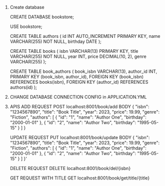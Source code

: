 1. Create database 
    
    CREATE DATABASE bookstore;
    
    USE bookstore;
    
    CREATE TABLE authors (
    id INT AUTO_INCREMENT PRIMARY KEY,
    name VARCHAR(255) NOT NULL,
    birthday DATE
    );
    
    CREATE TABLE books (
    isbn VARCHAR(13) PRIMARY KEY,
    title VARCHAR(255) NOT NULL,
    year INT,
    price DECIMAL(10, 2),
    genre VARCHAR(255)
    );
    
    CREATE TABLE book_authors (
    book_isbn VARCHAR(13),
    author_id INT,
    PRIMARY KEY (book_isbn, author_id),
    FOREIGN KEY (book_isbn) REFERENCES books(isbn),
    FOREIGN KEY (author_id) REFERENCES authors(id)
    );

2. CHANGE DATABASE CONNECTION CONFIG in APPLICATION.YML

3. APIS
    ADD REQUEST
    POST localhost:8001/book/add
    BODY
       {
           "isbn": "1234567890",
           "title": "Book Title",
           "year": 2023,
           "price": 19.99,
           "genre": "Fiction",
           "authors": [
               {
                   "id": "1",
                   "name": "Author One",
                   "birthday": "2000-01-01"
               },
               {
                   "id": "2",
                   "name": "Author Two",
                   "birthday": "1995-05-15"
               }
           ]
       }
    
    UPDATE REQUEST
    PUT localhost:8001/book/update
    BODY
    {
        "isbn": "1234567890",
        "title": "Book Title",
        "year": 2023,
        "price": 19.99,
        "genre": "Fiction",
        "authors": [
            {
                "id": "1",
                "name": "Author One",
                "birthday": "2000-01-01"
            },
            {
                "id": "2",
                "name": "Author Two",
                "birthday": "1995-05-15"
            }
        ]
    }'
    
    DELETE REQUEST 
    DELETE localhost:8001/book/del/{isbn}

    GET REQUEST WITH TITLE 
    GET localhost:8001/book/get/title/{title}

